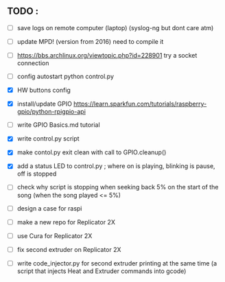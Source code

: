## TODO :

- [ ] save logs on remote computer (laptop) (syslog-ng but dont care atm)
- [ ] update MPD! (version from 2016) need to compile it
- [ ] https://bbs.archlinux.org/viewtopic.php?id=228901 try a socket connection
- [ ] config autostart python control.py
- [x] HW buttons config
- [x] install/update GPIO https://learn.sparkfun.com/tutorials/raspberry-gpio/python-rpigpio-api  
- [ ] write GPIO Basics.md tutorial
- [x] write control.py script
- [x] make contol.py exit clean with call to GPIO.cleanup()
- [x] add a status LED to control.py ; where on is playing, blinking is pause, off is stopped
- [ ] check why script is stopping when seeking back 5% on the start of the song (when the song played <= 5%)
- [ ] design a case for raspi

- [ ] make a new repo for Replicator 2X
- [ ] use Cura for Replicator 2X
- [ ] fix second extruder on Replicator 2X
- [ ] write code_injector.py for second extruder printing at the same time (a script that injects Heat and Extruder commands into gcode)
